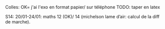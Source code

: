 Colles:
OK= j'ai l'exo en format papier/ sur téléphone
TODO: taper en latex


S14: 20/01-24/01: maths 12  (OK)/ 14  (michelson lame d’air: calcul de la diff de marche).